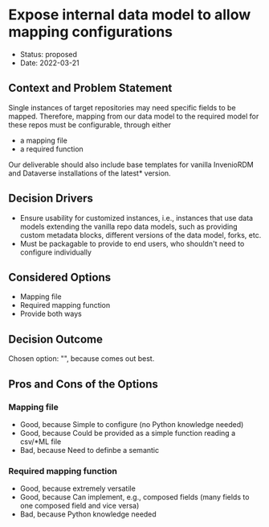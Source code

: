 <!--
SPDX-FileCopyrightText: 2022 Stephan Druskat, Oliver Bertuch, Oliver Knodel, Guido Juckeland, Michael Meinel

SPDX-License-Identifier: CC-BY-SA-4.0
-->

# Expose internal data model to allow mapping configurations

* Status: proposed
* Date: 2022-03-21

## Context and Problem Statement

Single instances of target repositories may need specific fields to be mapped. Therefore, mapping from our data model to the required model for these repos must be configurable, through either

- a mapping file
- a required function

Our deliverable should also include base templates for vanilla InvenioRDM and Dataverse installations of the latest* version.

## Decision Drivers

* Ensure usability for customized instances, i.e., instances that use data models extending the vanilla repo data models, such as providing custom metadata blocks, different versions of the data model, forks, etc.
* Must be packagable to provide to end users, who shouldn't need to configure individually

## Considered Options

* Mapping file
* Required mapping function
* Provide both ways

## Decision Outcome

Chosen option: "", because comes out best.

## Pros and Cons of the Options

### Mapping file

* Good, because Simple to configure (no Python knowledge needed)
* Good, because Could be provided as a simple function reading a csv/\*ML file
* Bad, because Need to definbe a semantic

### Required mapping function

* Good, because extremely versatile
* Good, because Can implement, e.g., composed fields (many fields to one composed field and vice versa)
* Bad, because Python knowledge needed
